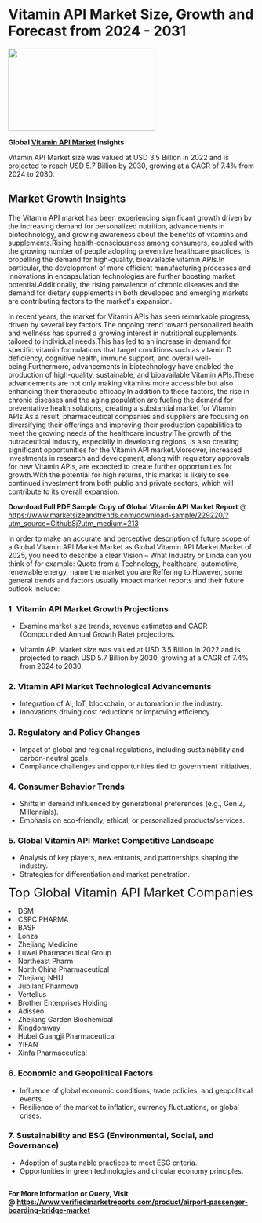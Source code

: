 <H1>Vitamin API Market Size, Growth and Forecast from 2024 - 2031</H1><img class="aligncenter size-medium wp-image-584254" src="https://thirdeyenews.in/wp-content/uploads/2024/09/Global-Market-Research-300x168.jpeg" alt="" width="300" height="168" /><p><strong>Global&nbsp;<a href="https://www.marketsizeandtrends.com/download-sample/229220/?utm_source=Github8j?utm_medium=213">Vitamin API Market</a> Insights</strong></p><p>Vitamin API Market size was valued at USD 3.5 Billion in 2022 and is projected to reach USD 5.7 Billion by 2030, growing at a CAGR of 7.4% from 2024 to 2030.</p><p><h2>Market Growth Insights</h2> <p>The Vitamin API market has been experiencing significant growth driven by the increasing demand for personalized nutrition, advancements in biotechnology, and growing awareness about the benefits of vitamins and supplements.Rising health-consciousness among consumers, coupled with the growing number of people adopting preventive healthcare practices, is propelling the demand for high-quality, bioavailable vitamin APIs.In particular, the development of more efficient manufacturing processes and innovations in encapsulation technologies are further boosting market potential.Additionally, the rising prevalence of chronic diseases and the demand for dietary supplements in both developed and emerging markets are contributing factors to the market's expansion.</p> <p>In recent years, the market for Vitamin APIs has seen remarkable progress, driven by several key factors.The ongoing trend toward personalized health and wellness has spurred a growing interest in nutritional supplements tailored to individual needs.This has led to an increase in demand for specific vitamin formulations that target conditions such as vitamin D deficiency, cognitive health, immune support, and overall well-being.Furthermore, advancements in biotechnology have enabled the production of high-quality, sustainable, and bioavailable Vitamin APIs.These advancements are not only making vitamins more accessible but also enhancing their therapeutic efficacy.In addition to these factors, the rise in chronic diseases and the aging population are fueling the demand for preventative health solutions, creating a substantial market for Vitamin APIs.As a result, pharmaceutical companies and suppliers are focusing on diversifying their offerings and improving their production capabilities to meet the growing needs of the healthcare industry.The growth of the nutraceutical industry, especially in developing regions, is also creating significant opportunities for the Vitamin API market.Moreover, increased investments in research and development, along with regulatory approvals for new Vitamin APIs, are expected to create further opportunities for growth.With the potential for high returns, this market is likely to see continued investment from both public and private sectors, which will contribute to its overall expansion.</p> <p><span class=""><strong>Download Full PDF Sample Copy of Global Vitamin API Market Report</strong> @ <a href="https://www.marketsizeandtrends.com/download-sample/229220/?utm_source=Github8j?utm_medium=213" target="_blank">https://www.marketsizeandtrends.com/download-sample/229220/?utm_source=Github8j?utm_medium=213</a></span></p><p>In order to make an accurate and perceptive description of future scope of a Global&nbsp;Vitamin API Market Market as Global&nbsp;Vitamin API Market Market of 2025, you need to describe a clear Vision &ndash; What Industry or Linda can you think of for example: Quote from a Technology, healthcare, automotive, renewable energy, name the market you are Reffering to.However, some general trends and factors usually impact market reports and their future outlook include:</p><h3>1.&nbsp;<strong>Vitamin API Market Growth Projections</strong></h3><ul><li>Examine market size trends, revenue estimates and CAGR (Compounded Annual Growth Rate) projections.</li><li><p>Vitamin API Market size was valued at USD 3.5 Billion in 2022 and is projected to reach USD 5.7 Billion by 2030, growing at a CAGR of 7.4% from 2024 to 2030.</p></li></ul><h3>2.&nbsp;<strong>Vitamin API Market Technological Advancements</strong></h3><ul><li>Integration of AI, IoT, blockchain, or automation in the industry.</li><li>Innovations driving cost reductions or improving efficiency.</li></ul><h3>3.&nbsp;<strong>Regulatory and Policy Changes</strong></h3><ul><li>Impact of global and regional regulations, including sustainability and carbon-neutral goals.</li><li>Compliance challenges and opportunities tied to government initiatives.</li></ul><h3>4.&nbsp;<strong>Consumer Behavior Trends</strong></h3><ul><li>Shifts in demand influenced by generational preferences (e.g., Gen Z, Millennials).</li><li>Emphasis on eco-friendly, ethical, or personalized products/services.</li></ul><h3>5.&nbsp;<strong>Global Vitamin API Market Competitive Landscape</strong></h3><ul><li>Analysis of key players, new entrants, and partnerships shaping the industry.</li><li>Strategies for differentiation and market penetration.</li></ul><p data-pm-slice="1 1 []"><span style="color: inherit; font-family: inherit; font-size: 25px;">Top Global Vitamin API Market Companies</span></p><div class="" data-test-id=""><p><li>DSM</li><li> CSPC PHARMA</li><li> BASF</li><li> Lonza</li><li> Zhejiang Medicine</li><li> Luwei Pharmaceutical Group</li><li> Northeast Pharm</li><li> North China Pharmaceutical</li><li> Zhejiang NHU</li><li> Jubilant Pharmova</li><li> Vertellus</li><li> Brother Enterprises Holding</li><li> Adisseo</li><li> Zhejiang Garden Biochemical</li><li> Kingdomway</li><li> Hubei Guangji Pharmaceutical</li><li> YIFAN</li><li> Xinfa Pharmaceutical</li></p></div><h3>6.&nbsp;<strong>Economic and Geopolitical Factors</strong></h3><ul><li>Influence of global economic conditions, trade policies, and geopolitical events.</li><li>Resilience of the market to inflation, currency fluctuations, or global crises.</li></ul><h3>7.&nbsp;<strong>Sustainability and ESG (Environmental, Social, and Governance)</strong></h3><ul><li>Adoption of sustainable practices to meet ESG criteria.</li><li>Opportunities in green technologies and circular economy principles.</li></ul><h2><strong style="font-size: 14px;">For More Information or Query, Visit @&nbsp;</strong><a style="background-color: #ffffff; font-size: 14px;" href="https://www.marketsizeandtrends.com/report/vitamin-api-market/" target="_blank">https://www.verifiedmarketreports.com/product/airport-passenger-boarding-bridge-market</a></h2>